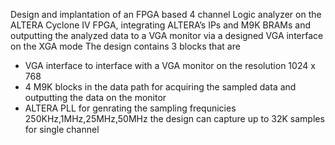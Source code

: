 Design and implantation of an FPGA based 4 channel Logic analyzer on the ALTERA Cyclone IV FPGA, integrating ALTERA’s IPs and M9K BRAMs and outputting the analyzed data to a VGA
monitor via a designed VGA interface on the XGA mode
The design contains 3 blocks  that are 
 - VGA interface to interface with a VGA monitor on the resolution 1024 x 768
 - 4 M9K blocks in the data path for acquiring the sampled data and outputting the data on the monitor 
 - ALTERA PLL for genrating the sampling frequnicies 250KHz,1MHz,25MHz,50MHz
 the design can capture up to 32K samples for single channel
